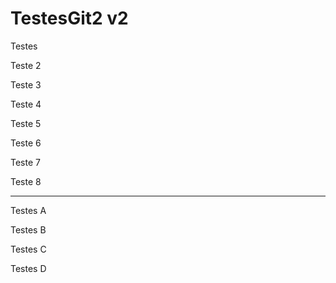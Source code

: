 # TestesGit2 v2
Testes

Teste 2

Teste 3

Teste 4

Teste 5

Teste 6

Teste 7

Teste 8

-----

Testes A

Testes B

Testes C

Testes D